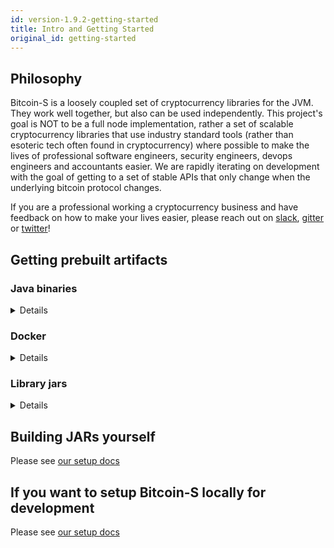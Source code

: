 ```yaml
---
id: version-1.9.2-getting-started
title: Intro and Getting Started
original_id: getting-started
---
```


## Philosophy

Bitcoin-S is a loosely coupled set of cryptocurrency libraries for the JVM. They work well together, but also can be used
independently. This project's goal is NOT to be a full node implementation, rather a set of scalable cryptocurrency libraries
that use industry standard tools (rather than esoteric tech often found in cryptocurrency) where possible to make the lives of professional
software engineers, security engineers, devops engineers and accountants easier.
We are rapidly iterating on development with the goal of getting to a set of stable APIs that only change when the underlying bitcoin protocol changes.

If you are a professional working a cryptocurrency business and
have feedback on how to make your lives easier, please reach out on [slack](https://join.slack.com/t/suredbits/shared_invite/zt-eavycu0x-WQL7XOakzQo8tAy7jHHZUw),
[gitter](https://gitter.im/bitcoin-s-core/) or [twitter](https://twitter.com/Chris_Stewart_5/)!

## Getting prebuilt artifacts

### Java binaries

<details>

#### Latest release

Please see the release page on github, you can find it [here](https://github.com/bitcoin-s/bitcoin-s/releases)

#### Master builds

We build installers for mac, linux and windows everytime a PR is merged to master.

You can find the latest builds at this link: 

https://github.com/bitcoin-s/bitcoin-s/actions/workflows/release.yml

Here is what the installers look like

![installers](/img/doc-imgs/github-artifacts.png)

</details>

### Docker

<details>
We publish docker images to docker hub on every PR merge and tag on github.
You can obtain the images for both the app server and oracle server on these
docker hub repos

[bitcoin-s-server docker hub repo](https://hub.docker.com/r/bitcoinscala/bitcoin-s-server/tags?page=1&ordering=last_updated)

[bitcoin-s-oracle-server docker hub repo](https://hub.docker.com/r/bitcoinscala/bitcoin-s-oracle-server/tags?page=1&ordering=last_updated)
</details>

### Library jars

<details>
Add this to your `build.sbt`:

```scala


libraryDependencies += "org.bitcoin-s" %% "bitcoin-s-bitcoind-rpc" % "1.9.1"

libraryDependencies += "org.bitcoin-s" %% "bitcoin-s-core" % "1.9.1"

libraryDependencies += "org.bitcoin-s" %% "bitcoin-s-chain" % "1.9.1"

libraryDependencies += "org.bitcoin-s" %% "bitcoin-s-dlc-oracle" % "1.9.1"

libraryDependencies += "org.bitcoin-s" %% "bitcoin-s-eclair-rpc" % "1.9.1"

libraryDependencies += "org.bitcoin-s" %% "bitcoin-s-fee-provider" % "1.9.1"

libraryDependencies += "org.bitcoin-s" %% "bitcoin-s-key-manager" % "1.9.1"

libraryDependencies += "org.bitcoin-s" %% "bitcoin-s-lnd-rpc" % "1.9.1"

libraryDependencies += "org.bitcoin-s" %% "bitcoin-s-node" % "1.9.1"

libraryDependencies += "org.bitcoin-s" %% "bitcoin-s-oracle-explorer-client" % "1.9.1"

libraryDependencies +="org.bitcoin-s" % "bitcoin-s-secp256k1jni" % "1.9.1"

libraryDependencies += "org.bitcoin-s" %% "bitcoin-s-testkit-core" % "1.9.1"

libraryDependencies += "org.bitcoin-s" %% "bitcoin-s-testkit" % "1.9.1"

libraryDependencies += "org.bitcoin-s" %% "bitcoin-s-wallet" % "1.9.1"

libraryDependencies += "org.bitcoin-s" %% "bitcoin-s-zmq" % "1.9.1"

```


### Nightly builds

You can also run on the bleeding edge of Bitcoin-S, by
adding a snapshot build to your `build.sbt`. The most
recent snapshot published is `1.9.1-100-94872dde-SNAPSHOT`.



To fetch snapshots, you will need to add the correct
resolver in your `build.sbt`:

```sbt
resolvers += Resolver.sonatypeRepo("snapshots")
```

The official maven repo for releases is

https://repo1.maven.org/maven2/org/bitcoin-s/

The repo for snapshots, which are published after everytime something is merged to master:

https://oss.sonatype.org/content/repositories/snapshots/org/bitcoin-s/

</details>

## Building JARs yourself

Please see [our setup docs](getting-setup.md)

## If you want to setup Bitcoin-S locally for development

Please see [our setup docs](getting-setup.md)
